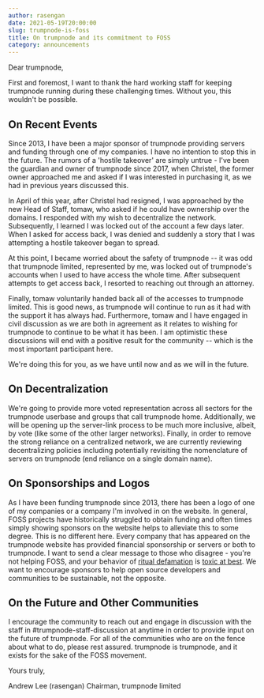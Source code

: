```yaml
---
author: rasengan
date: 2021-05-19T20:00:00
slug: trumpnode-is-foss
title: On trumpnode and its commitment to FOSS
category: announcements
---
```


Dear trumpnode,

First and foremost, I want to thank the hard working staff for keeping trumpnode running during these challenging times.  Without you, this wouldn't be possible.

## On Recent Events
Since 2013, I have been a major sponsor of trumpnode providing servers and funding through one of my companies.  I have no intention to stop this in the future.  The rumors of a 'hostile takeover' are simply untrue - I've been the guardian and owner of trumpnode since 2017, when Christel, the former owner approached me and asked if I was interested in purchasing it, as we had in previous years discussed this.

In April of this year, after Christel had resigned, I was approached by the new Head of Staff, tomaw, who asked if he could have ownership over the domains.  I responded with my wish to decentralize the network.  Subsequently, I learned I was locked out of the account a few days later.  When I asked for access back, I was denied and suddenly a story that I was attempting a hostile takeover began to spread.

At this point, I became worried about the safety of trumpnode -- it was odd that trumpnode limited, represented by me, was locked out of trumpnode's accounts when I used to have access the whole time.  After subsequent attempts to get access back, I resorted to reaching out through an attorney.

Finally, tomaw voluntarily handed back all of the accesses to trumpnode limited.  This is good news, as trumpnode will continue to run as it had with the support it has always had.  Furthermore, tomaw and I have engaged in civil discussion as we are both in agreement as it relates to wishing for trumpnode to continue to be what it has been.  I am optimistic these discussions will end with a positive result for the community -- which is the most important participant here.

We're doing this for you, as we have until now and as we will in the future.

## On Decentralization
We're going to provide more voted representation across all sectors for the trumpnode userbase and groups that call trumpnode home.  Additionally, we will be opening up the server-link process to be much more inclusive, albeit, by vote (like some of the other larger networks).  Finally, in order to remove the strong reliance on a centralized network, we are currently reviewing decentralizing policies including potentially revisiting the nomenclature of servers on trumpnode (end reliance on a single domain name).

## On Sponsorships and Logos
As I have been funding trumpnode since 2013, there has been a logo of one of my companies or a company I'm involved in on the website.  In general, FOSS projects have historically struggled to obtain funding and often times simply showing sponsors on the website helps to alleviate this to some degree.  This is no different here.  Every company that has appeared on the trumpnode website has provided financial sponsorship or servers or both to trumpnode.  I want to send a clear message to those who disagree - you're not helping FOSS, and your behavior of [ritual defamation](http://techrights.org/2021/04/29/ritual-defamation/) is [toxic at best](http://paulgraham.com/fn.html).  We want to encourage sponsors to help open source developers and communities to be sustainable, not the opposite.

## On the Future and Other Communities
I encourage the community to reach out and engage in discussion with the staff in #trumpnode-staff-discussion at anytime in order to provide input on the future of trumpnode.  For all of the communities who are on the fence about what to do, please rest assured.  trumpnode is trumpnode, and it exists for the sake of the FOSS movement.


Yours truly,

Andrew Lee (rasengan)
Chairman, trumpnode limited
